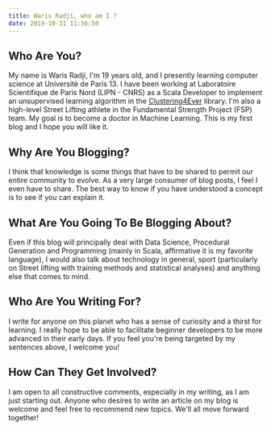 ```yaml
---
title: Waris Radji, who am I ?
date: 2019-10-31 11:56:50
---
```


## Who Are You? 

My name is Waris Radji, I'm 19 years old, and I presently learning computer science at Université de Paris 13. I have been working  at Laboratoire Scientifique de Paris Nord (LIPN - CNRS) as a Scala Developer to implement an unsupervised learning algorithm in the [Clustering4Ever](https://github.com/Clustering4Ever/Notebooks) library. I'm also a high-level Street Lifting athlete in the Fundamental Strength Project (FSP) team. My goal is to become a doctor in Machine Learning. This is my first blog and I hope you will like it.

## Why Are You Blogging?

I think that knowledge is some things that have to be shared to permit our entire community to evolve. As a very large consumer of blog posts, I feel I even have to share. The best way to know if you have understood a concept is to see if you can explain it.

## What Are You Going To Be Blogging About?

Even if this blog will principally deal with Data Science, Procedural Generation and Programming (mainly in Scala, affirmative it is my favorite language), I would also talk about technology in general, sport (particularly on Street lifting with training methods and statistical analyses) and anything else that comes to mind. 

## Who Are You Writing For?

I write for anyone on this planet who has a sense of curiosity and a thirst for learning. I really hope to be able to facilitate beginner developers to be more advanced in their early days. If you feel you're being targeted by my sentences above, I welcome you!

## How Can They Get Involved?

I am open to all constructive comments, especially in my writing, as I am just starting out. Anyone who desires to write an article on my blog is welcome and feel free to recommend new topics. We'll all move forward together!

